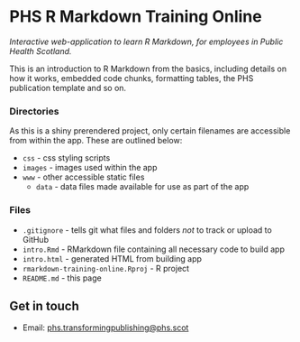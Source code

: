 # PHS R Markdown Training Online

*Interactive web-application to learn R Markdown, for employees in Public Health Scotland.*

This is an introduction to R Markdown from the basics, including details on how it works, embedded code chunks, formatting tables, the PHS publication template and so on.

### Directories

As this is a shiny prerendered project, only certain filenames are accessible from within the app. These are outlined below:
  * `css` - css styling scripts
  * `images` - images used within the app
  * `www` - other accessible static files
    + `data` - data files made available for use as part of the app


### Files
  * `.gitignore` - tells git what files and folders *not* to track or upload to GitHub
  * `intro.Rmd` - RMarkdown file containing all necessary code to build app
  * `intro.html` - generated HTML from building app
  * `rmarkdown-training-online.Rproj` - R project
  * `README.md` - this page


## Get in touch

* Email: phs.transformingpublishing@phs.scot
